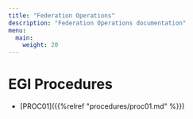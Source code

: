 ```yaml
---
title: "Federation Operations"
description: "Federation Operations documentation"
menu:
  main:
    weight: 20
---
```


# EGI Procedures

- [PROC01]({{%relref "procedures/proc01.md" %}})
